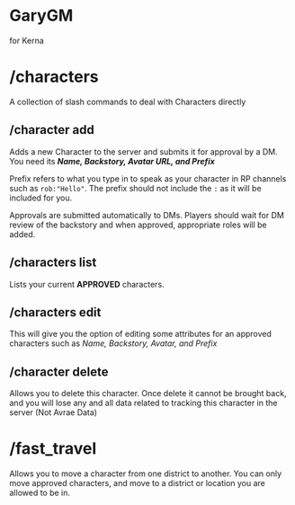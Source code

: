 # GaryGM
for Kerna

# /characters
A collection of slash commands to deal with Characters directly

## /character add
Adds a new Character to the server and submits it for approval by a DM. You need its ***Name, Backstory, Avatar URL, and Prefix*** 

Prefix refers to what you type in to speak as your character in RP channels such as `rob:"Hello"`. The prefix should not include the `:` as it will be included for you.

Approvals are submitted automatically to DMs. Players should wait for DM review of the backstory and when approved, appropriate roles will be added.

## /characters list
Lists your current **APPROVED** characters.

## /characters edit
This will give you the option of editing some attributes for an approved characters such as *Name, Backstory, Avatar, and Prefix*

## /character delete
Allows you to delete this character. Once delete it cannot be brought back, and you will lose any and all data related to tracking this character in the server (Not Avrae Data)

# /fast_travel
Allows you to move a character from one district to another. You can only move approved characters, and move to a district or location you are allowed to be in.

